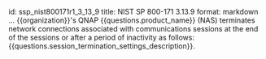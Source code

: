 id: ssp_nist800171r1_3_13_9
title: NIST SP 800-171 3.13.9
format: markdown
...
{{organization}}'s QNAP {{questions.product_name}} (NAS) terminates network connections
associated with communications sessions at the end of the sessions or after a period of
inactivity as follows: {{questions.session_termination_settings_description}}.

